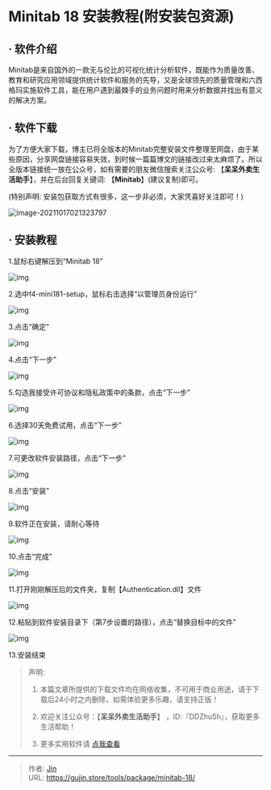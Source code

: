 # Minitab 18 安装教程(附安装包资源)


## · 软件介绍
Minitab是来自国外的一款无与伦比的可视化统计分析软件，既能作为质量改善、教育和研究应用领域提供统计软件和服务的先导，又是全球领先的质量管理和六西格玛实施软件工具，能在用户遇到最棘手的业务问题时用来分析数据并找出有意义的解决方案。


## · 软件下载
为了方便大家下载，博主已将全版本的Minitab完整安装文件整理至网盘，由于某些原因，分享网盘链接容易失效，到时候一篇篇博文的链接改过来太麻烦了。所以全版本链接统一放在公众号，如有需要的朋友微信搜索关注公众号: 【**呆呆外卖生活助手**】，并在后台回复关键词: 【**Minitab**】(建议复制)即可。

(特别声明: 安装包获取方式有很多，这一步非必须，大家凭喜好关注即可！)

![image-20211017021323797](https://img.gujin.store/img/image-20211017021323797.png)

## · 安装教程

1.鼠标右键解压到“Minitab 18”

![img](https://img.gujin.store/img/v2-032197386ecc01efed7b9d55147ee285_720w.png)

2.选中f4-mini181-setup，鼠标右击选择“以管理员身份运行”

![img](https://img.gujin.store/img/v2-976afa31bb1cf15dfaff9ea25d80117b_720w.png)

3.点击“确定”

![img](https://img.gujin.store/img/v2-f7988dd9b9c0f1eb622b2f4e4b395607_720w.png)

4.点击“下一步”

![img](https://img.gujin.store/img/v2-c8b3c07c0e5e86641bac2672c9be3d09_720w.png)

5.勾选我接受许可协议和隐私政策中的条款，点击“下一步”

![img](https://img.gujin.store/img/v2-0f10fb7f736230c7497832a536ef9872_720w.png)

6.选择30天免费试用，点击“下一步”

![img](https://img.gujin.store/img/v2-d740cb66be4b7c4b7dde452455a66ad5_720w.png)



7.可更改软件安装路径，点击“下一步”

![img](https://img.gujin.store/img/v2-8786b0a4af5131a07edb10d1fdfd9431_720w.png)

8.点击“安装”

![img](https://img.gujin.store/img/v2-e70f4bae7ef0aa4236fd4380598070a7_720w.png)

9.软件正在安装，请耐心等待

![img](https://img.gujin.store/img/v2-8842d113c430b9e92b262db15bc65db9_720w.png)

10.点击“完成”

![img](https://img.gujin.store/img/v2-384a48d653da35c6f07b6353508c3878_720w.png)

11.打开刚刚解压后的文件夹，复制【Authentication.dll】文件

![img](https://img.gujin.store/img/v2-58d35dfc0a0eed8aeeb1196d2923e310_720w.png)

12.粘贴到软件安装目录下（第7步设置的路径），点击“替换目标中的文件”

![img](https://img.gujin.store/img/v2-779876e4de8e84f6c6d350decc5ec07f_720w.png)



13.安装结束




> 声明: 
>
> 1. 本篇文章所提供的下载文件均在网络收集，不可用于商业用途，请于下载后24小时之内删除，如需体验更多乐趣，请支持正版！
>
> 2. 欢迎关注公众号：【**呆呆外卖生活助手**】 ，ID:『DDZhuSh』，获取更多生活帮助！
>
> 3. 更多实用软件请  [点我查看](/tools)

---

> 作者: [Jin](https://img.gujin.store/img/favicon.ico)  
> URL: https://gujin.store/tools/package/minitab-18/  

